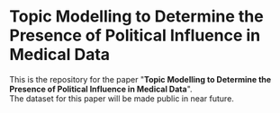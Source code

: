 # Topic Modelling to Determine the Presence of Political Influence in Medical Data
This is the repository for the paper 
"<b>Topic Modelling to Determine the Presence of Political Influence in Medical Data</b>". <br/>
The dataset for this paper will be made public in near future.
